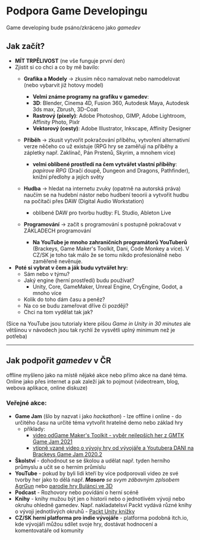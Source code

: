 # Podpora Game Developingu
Game developing bude psáno/zkráceno jako *gamedev*
## Jak začít?
- **MÍT TRPĚLIVOST** (ne vše funguje první den)
- Zjistit si co chci a co by mě bavilo:
  - **Grafika a Modely** -> zkusim něco namalovat nebo namodelovat (nebo vybarvit již hotovy model)
    - **Velmi známe programy na grafiku v gamedev**:
    - **3D**: Blender, Cinema 4D, Fusion 360, Autodesk Maya, Autodesk 3ds max, Zbrush, 3D-Coat
    - **Rastrový (pixely)**: Adobe Photoshop, GIMP, Adobe Lightroom, Affinity Photo, Pixlr
    - **Vektorový (cesty)**: Adobe Illustrator, Inkscape, Affinity Designer
  - **Příběh** -> zkusit vytvořit pokračování příběhu, vytvoření alternativní verze něčeho co už existuje (RPG hry se zaměřují na příběhy a zápletky např. Zaklínač, Pán Prstenů, Skyrim, a mnohem více)
    - **velmi oblíbené prostředí na čem vytvářet vlastní příběhy**: *papírove RPG* (Dračí doupě, Dungeon and Dragons, Pathfinder), knižní předlohy a jejích světy


  - **Hudba** -> hledat na internetu zvuky (opatrně na autorská práva) naučím se na hudební nástor nebo hudbení teoorii a vytvořit hudbu na počítači přes DAW (Digital Audio Workstation)
    - oblíbené DAW pro tvorbu hudby: FL Studio, Ableton Live 


  - **Programování** -> začít s programování s postupně pokračovat v ZÁKLADECH programování
    - **Na YouTube je mnoho zahraničních programátorů YouTuberů** (Brackeys, Game Maker's Toolkit, Dani, Code Monkey a více). V CZ/SK je toho tak málo že se tomu nikdo profesionálně nebo zaměřeně nevěnuje.
- **Poté si vybrat v čem a ják budu vytvářet hry:**  
  - Sám nebo v týmu?
  - Jaký engine (herní prostředí) budu používat?
    - Unity, Core, GameMaker,  Unreal Engine, CryEngine, Godot, a mnoho více  
  - Kolik do toho dám času a peněz?
  - Na co se budu zameřovat dříve či později?
  - Chci na tom vydělat tak jak?

(Sice na YouTube jsou tutorialy ktere píšou *Game in Unity in 30 minutes* ale většinou v návodech jsou tak rychlí že vysvětli uplný minimum než je potřeba)

____________________________


## Jak podpořit *gamedev* v ČR
offline myšleno jako na místě nějaké akce nebo přímo akce na dané téma. Online jako přes internet a pak zaleží jak to pojmout (videotream, blog, webova aplikace, online diskuze)
### Veřejné akce:
- **Game Jam** (šlo by nazvat i jako *hackathon*) - lze offline i online -  do určitého času na určité téma vytvořit hratelné demo nebo základ hry 
  - příklady: 
    - [video odGame Maker's Toolkit - vyběr nejlepších her z GMTK Game Jam 2021](https://www.youtube.com/watch?v=9U4Zoagd_40)
    - [vtipně vzané video o vývojy hry od vývojáře a Youtubera DANI na Brackeys Game Jam 2020.2](https://www.youtube.com/watch?v=S7Dl6ATRK2M)
- **Školství** - dohodnout se se školou a udělat např. tyden herního průmyslu a učit se o herním průmíslu
- **YouTube** - pokud by byli lidi kteří by více podporovali video ze své tvorby her jako to dělá např. ***Masoro** se svym zábavným zplsobem* [AgrGun](https://www.youtube.com/watch?v=ypUtpg079xo) nebo [parodie hry Bulánci ve 3D](https://www.youtube.com/watch?v=BHweIgsefOI&t=472s)
- **Podcast** - Rozhovory nebo povídání o herní scéně
- **Knihy** - knihy mužou být jen o historii nebo o jednotlivém vývoji nebo okruhu ohledně gamedev. Např. nakladatelsví Packt vydává různé knihy o vývoji jednotlivých okruhů - [Packt Unity knížky](https://www.packtpub.com/tech/unity)
- **CZ/SK herní platforma pro indie vývojáře** - platforma podobná itch.io, kde vývojáři můžou sdílet svoje hry, dostávat hodnocení a komentovatáře od komunity